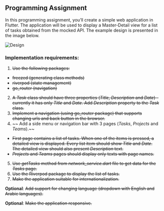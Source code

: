## Programming Assignment

In this programming assignment, you’ll create a simple web application in Flutter. The application will be used to display a Master-Detail view for a list of tasks obtained from the mocked API. The example design is presented in the image below.

![Design](design.png)

### Implementation requirements:

1. ~~Use the following packages:~~

- ~~freezed (generating class methods)~~
- ~~riverpod (state management)~~
- ~~go_router (navigation)~~

2. ~~A _Task_ class should have three properties (_Title_, _Description_ and _Date_) - currently it has only _Title_ and _Date_. Add _Description_ property to the _Task_ class.~~
3. ~~Implement a navigation (using go_router package) that supports changing urls and back button in the browser.~~
4. ~~ Add a side menu or navigation bar with 3 pages (_Tasks_, _Projects_ and _Teams_).~~

- ~~First page contains a list of tasks. When one of the items is pressed, a detailed view is displayed. Every list item should show _Title_ and _Date_. The detailed view should also present _Description_ text.~~
- ~~_Projects_ and _Teams_ pages should display only texts with page names.~~

5. ~~Use _getTasks_ method from _network_service.dart_ file to get data for the _Tasks_ page.~~
6. ~~Use the Riverpod package to display the list of tasks.~~
7. ~~Make the application suitable for internationalization.~~

**Optional**: ~~Add support for changing language (dropdown with English and Arabic languages).~~

**Optional**: ~~Make the application responsive.~~
